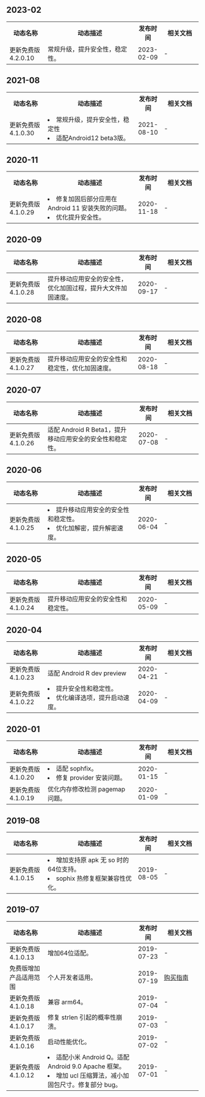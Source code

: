 ## 2023-02
<table>
<tr>
<th width=20%>动态名称</th>
<th width=48%>动态描述</th>
<th width=12%>发布时间</th>
<th width=20%>相关文档</th>
</tr>
<tr>
<td>更新免费版4.2.0.10	</td>
<td>常规升级，提升安全性，稳定性。
</td>
<td>2023-02-09</td>
<td>-</td>
</tr>
</table>

## 2021-08
<table>
<tr>
<th width=20%>动态名称</th>
<th width=48%>动态描述</th>
<th width=12%>发布时间</th>
<th width=20%>相关文档</th>
</tr>
<tr>
<td>更新免费版4.1.0.30</td>
<td><li>常规升级，提升安全性，稳定性</li><li>适配Android12 beta3版。</li></td>
<td>2021-08-10</td>
<td>-</td>
</tr>
</table>

## 2020-11
<table>
<tr>
<th width=20%>动态名称</th>
<th width=48%>动态描述</th>
<th width=12%>发布时间</th>
<th width=20%>相关文档</th>
</tr>
<tr>
<td>更新免费版4.1.0.29</td>
<td><li>修复加固后部分应用在 Android 11 安装失败的问题。</li><li>
优化提升安全性。</li></td>
<td>2020-11-18</td>
<td>-</td>
</tr>
</table>

## 2020-09
<table>
<thead>
<tr>
<th width=20%>动态名称</th>
<th width=48%>动态描述</th>
<th width=12%>发布时间</th>
<th width=20%>相关文档</th>
</tr>
</thead>
<tbody>
<tr>
<td>更新免费版4.1.0.28</td>
<td>提升移动应用安全的安全性，优化加固过程，提升大文件加固速度。</td>
<td>2020-09-17</td>
<td>-</td>
</tr>
</tbody></table>

## 2020-08
<table>
<thead>
<tr>
<th width=20%>动态名称</th>
<th width=48%>动态描述</th>
<th width=12%>发布时间</th>
<th width=20%>相关文档</th>
</tr>
</thead>
<tbody>
<tr>
<td>更新免费版4.1.0.27</td>
<td>提升移动应用安全的安全性和稳定性，优化加固速度。</td>
<td>2020-08-18</td>
<td>-</td>
</tr>
</tbody></table>

## 2020-07
<table>
<thead>
<tr>
<th width=20%>动态名称</th>
<th width=48%>动态描述</th>
<th width=12%>发布时间</th>
<th width=20%>相关文档</th>
</tr>
</thead>
<tbody>
<tr>
<td>更新免费版4.1.0.26</td>
<td>适配 Android R Beta1，提升移动应用安全的安全性和稳定性。</td>
<td>2020-07-08</td>
<td>-</td>
</tr>
</tbody></table>

## 2020-06
<table>
<thead>
<tr>
<th width=20%>动态名称</th>
<th width=48%>动态描述</th>
<th width=12%>发布时间</th>
<th width=20%>相关文档</th>
</tr>
</thead>
<tbody><tr>
<td>更新免费版4.1.0.25</td>
<td><li>提升移动应用安全的安全性和稳定性。</li><li>优化加解密，提升解密速度。</li></td>
<td>2020-06-04</td>
<td>-</td>
</tr>
</tbody></table>

## 2020-05
<table>
<thead>
<tr>
<th width=20%>动态名称</th>
<th width=48%>动态描述</th>
<th width=12%>发布时间</th>
<th width=20%>相关文档</th>
</tr>
</thead>
<tbody>
<tr>
<td>更新免费版4.1.0.24</td>
<td>提升移动应用安全的安全性和稳定性。</td>
<td>2020-05-09</td>
<td>-</td></tr>
</tbody></table>

## 2020-04
<table>
<thead>
<tr>
<th width=20%>动态名称</th>
<th width=48%>动态描述</th>
<th width=12%>发布时间</th>
<th width=20%>相关文档</th>
</tr>
</thead>
<tbody><tr>
<td>更新免费版4.1.0.23</td>
<td>适配 Android R dev preview</td>
<td>2020-04-21</td>
<td>-</td>
</tr>
<tr>
<td>更新免费版4.1.0.22</td>
<td><li>提升安全性和稳定性。</li><li>优化编译选项，提升启动速度。</li></td>
<td>2020-04-09</td>
<td>-</td>
</tr>
</tbody></table>


## 2020-01
<table>
<thead>
<tr>
<th width=20%>动态名称</th>
<th width=48%>动态描述</th>
<th width=12%>发布时间</th>
<th width=20%>相关文档</th>
</tr>
</thead>
<tbody><tr>
<td>更新免费版4.1.0.20</td>
<td> <li>适配 sophfix。</li><li>修复 provider 安装问题。</li></td>
<td>2020-01-15</td>
<td>-</td>
</tr>
<tr>
<td>更新免费版4.1.0.19</td>
<td>优化内存修改检测 pagemap 问题。</td>
<td>2020-01-09</td>
<td>-</td>
</tr>
</tbody></table>


## 2019-08
<table>
<thead>
<tr>
<th width=20%>动态名称</th>
<th width=48%>动态描述</th>
<th width=12%>发布时间</th>
<th width=20%>相关文档</th>
</tr>
</thead>
<tbody><tr>
<td>更新免费版4.1.0.15</td>
<td> <li>增加支持原 apk 无 so 时的64位支持。</li><li>sophix 热修复框架兼容性优化。</li></td>
<td>2019-08-05</td>
<td>-</td>
</tr>
</tbody></table>


## 2019-07
<table>
<thead>
<tr>
<th width=20%>动态名称</th>
<th width=48%>动态描述</th>
<th width=12%>发布时间</th>
<th width=20%>相关文档</th>
</tr>
</thead>
<tbody>
<tr>
<td>更新免费版4.1.0.13</td>
<td>增加64位适配。</td>
<td>2019-07-23</td>
<td>-</td>
</tr>
<tr>
<td>免费版增加产品适用范围</td>
<td>个人开发者适用。</td>
<td>2019-07-19</td>
<td><a href="https://cloud.tencent.com/document/product/283/13769">购买指南</a></td>
</tr>
<tr>
<td>更新免费版4.1.0.18</td>
<td>兼容 arm64。</td>
<td>2019-07-04</td>
<td>-</td>
</tr>
<tr>
<td>更新免费版4.1.0.17</td>
<td>修复 strlen 引起的概率性崩溃。</td>
<td>2019-07-03</td>
<td>-</td>
</tr>
<tr>
<td>更新免费版4.1.0.16</td>
<td>启动性能优化。</td>
<td>2019-07-02</td>
<td>-</td>
</tr>
<tr>
<td>更新免费版4.1.0.12</td>
<td> <li>适配小米 Android Q。适配 Android 9.0 Apache 框架。</li><li>增加 ucl 压缩算法，减小加固包尺寸。修复部分 bug。</li></td>
<td>2019-07-01</td>
<td>-</td>
</tr>
</tbody></table>

